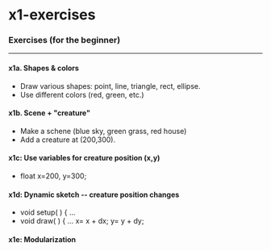 # x1-exercises
### Exercises (for the beginner)
---------------------------------

#### x1a.  Shapes & colors  
  * Draw various shapes:  point, line, triangle, rect, ellipse.   
  * Use different colors (red, green, etc.)

#### x1b.  Scene + "creature"
  * Make a schene (blue sky, green grass, red house)
  * Add a creature at (200,300).  
 
#### x1c:  Use variables for creature position (x,y)  
 * float x=200, y=300;

#### x1d:  Dynamic sketch -- creature position changes    
 * void setup( ) {
  ...
 * void draw( ) {
  ...
 x=  x + dx;
 y=  y + dy;

#### x1e:  Modularization
